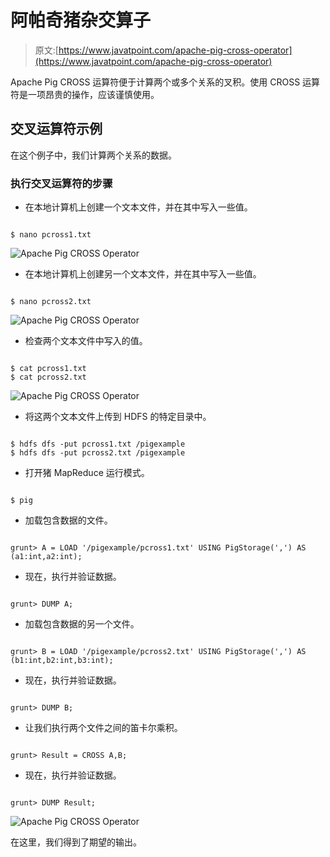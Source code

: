 # 阿帕奇猪杂交算子

> 原文:[https://www.javatpoint.com/apache-pig-cross-operator](https://www.javatpoint.com/apache-pig-cross-operator)

Apache Pig CROSS 运算符便于计算两个或多个关系的叉积。使用 CROSS 运算符是一项昂贵的操作，应该谨慎使用。

## 交叉运算符示例

在这个例子中，我们计算两个关系的数据。

### 执行交叉运算符的步骤

*   在本地计算机上创建一个文本文件，并在其中写入一些值。

```

$ nano pcross1.txt

```

![Apache Pig CROSS Operator](../Images/55ab23cb5dc97b825aa7d21f68fd5d56.png)

*   在本地计算机上创建另一个文本文件，并在其中写入一些值。

```

$ nano pcross2.txt

```

![Apache Pig CROSS Operator](../Images/80e262e74e1d1d9c9569afe5d979445d.png)

*   检查两个文本文件中写入的值。

```

$ cat pcross1.txt
$ cat pcross2.txt

```

![Apache Pig CROSS Operator](../Images/0b817cab06e84a45e11f865bfc7fbd43.png)

*   将这两个文本文件上传到 HDFS 的特定目录中。

```

$ hdfs dfs -put pcross1.txt /pigexample
$ hdfs dfs -put pcross2.txt /pigexample

```

*   打开猪 MapReduce 运行模式。

```

$ pig

```

*   加载包含数据的文件。

```

grunt> A = LOAD '/pigexample/pcross1.txt' USING PigStorage(',') AS (a1:int,a2:int);

```

*   现在，执行并验证数据。

```

grunt> DUMP A;

```

*   加载包含数据的另一个文件。

```

grunt> B = LOAD '/pigexample/pcross2.txt' USING PigStorage(',') AS (b1:int,b2:int,b3:int);

```

*   现在，执行并验证数据。

```

grunt> DUMP B;

```

*   让我们执行两个文件之间的笛卡尔乘积。

```

grunt> Result = CROSS A,B;

```

*   现在，执行并验证数据。

```

grunt> DUMP Result;

```

![Apache Pig CROSS Operator](../Images/d940ba3914a419ef5fe1be444eb16374.png)

在这里，我们得到了期望的输出。